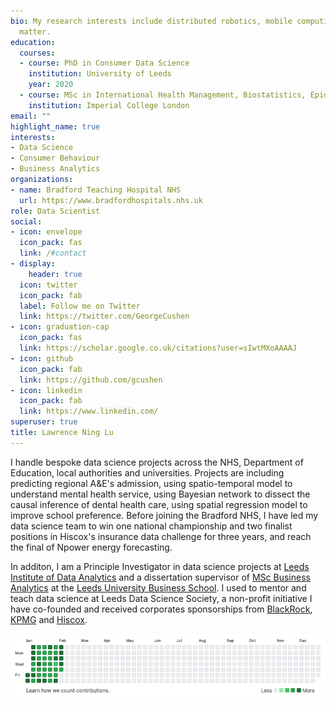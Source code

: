 ```yaml
---
bio: My research interests include distributed robotics, mobile computing and programmable
  matter.
education:
  courses:
  - course: PhD in Consumer Data Science
    institution: University of Leeds
    year: 2020
  - course: MSc in International Health Management, Biostatistics, Epidemiology
    institution: Imperial College London
email: ""
highlight_name: true
interests:
- Data Science
- Consumer Behaviour 
- Business Analytics
organizations:
- name: Bradford Teaching Hospital NHS
  url: https://www.bradfordhospitals.nhs.uk
role: Data Scientist
social:
- icon: envelope
  icon_pack: fas
  link: /#contact
- display:
    header: true
  icon: twitter
  icon_pack: fab
  label: Follow me on Twitter
  link: https://twitter.com/GeorgeCushen
- icon: graduation-cap
  icon_pack: fas
  link: https://scholar.google.co.uk/citations?user=sIwtMXoAAAAJ
- icon: github
  icon_pack: fab
  link: https://github.com/gcushen
- icon: linkedin
  icon_pack: fab
  link: https://www.linkedin.com/
superuser: true
title: Lawrence Ning Lu
---
```


I handle bespoke data science projects across the NHS, Department of Education, local authorities and universities. Projects are including predicting regional A&E's admission, using spatio-temporal model to understand mental health service, using Bayesian network to dissect the causal inference of dental health care, using spatial regression model to improve school preference. Before joining the Bradford NHS, I have led my data science team to win one national championship and two finalist positions in Hiscox's insurance data challenge for three years, and reach the final of Npower energy forecasting. 

In additon, I am a Principle Investigator in data science projects at [Leeds Institute of Data Analytics](https://lida.leeds.ac.uk/) and a dissertation supervisor of [MSc Business Analytics](https://courses.leeds.ac.uk/g503/business-analytics-and-decision-sciences-msc) at the [Leeds University Business School](https://business.leeds.ac.uk). I used to mentor and teach data science at Leeds Data Science Society, a non-profit initiative I have co-founded and received corporates sponsorships from [BlackRock](https://www.blackrock.com/uk), [KPMG](https://home.kpmg/uk/en/home.html) and [Hiscox](https://www.hiscox.co.uk).

<img src="github_chart.png" />